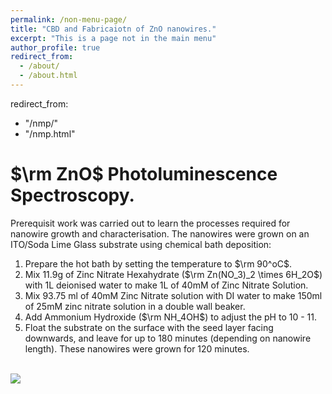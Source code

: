 ```yaml
---
permalink: /non-menu-page/
title: "CBD and Fabricaiotn of ZnO nanowires."
excerpt: "This is a page not in the main menu"
author_profile: true
redirect_from: 
  - /about/
  - /about.html
---
```



redirect_from: 
- "/nmp/"
- "/nmp.html"


$\rm ZnO$ Photoluminescence Spectroscopy. 
======

Prerequisit work was carried out to learn the processes required for nanowire growth and characterisation. The nanowires were grown on an ITO/Soda Lime Glass substrate using chemical bath deposition:
1. Prepare the hot bath by setting the temperature to $\rm 90^oC$.
1. Mix 11.9g of Zinc Nitrate Hexahydrate ($\rm Zn(NO_3)_2 \times 6H_2O$) with 1L deionised water to make 1L of 40mM of Zinc Nitrate Solution.
1. Mix 93.75 ml of 40mM Zinc Nitrate solution with DI water to make 150ml of 25mM zinc nitrate solution in a double wall beaker.
1. Add Ammonium Hydroxide ($\rm NH_4OH$) to adjust the pH to 10 - 11. 
1. Float the substrate on the surface with the seed layer facing downwards, and leave for up to 180 minutes (depending on nanowire length). These nanowires were grown for 120 minutes.

<br/><img src='/images/ZnMgOSEM/IMG_20191129_091748.jpg'>


